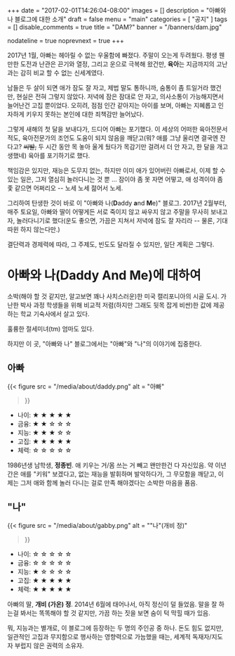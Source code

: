+++
date = "2017-02-01T14:26:04-08:00"
images = []
description = "아빠와 나 블로그에 대한 소개"
draft = false
menu = "main"
categories = [ "공지" ]
tags = []
disable_comments = true
title = "DAM?"
banner = "/banners/dam.jpg"

nodateline = true
noprevnext = true
+++

2017년 1월, 아빠는 헤아릴 수 없는 우울함에 빠졌다.
주말이 오는게 두려웠다.
평생 웬만한 도전과 난관은 끈기와 열정, 그리고 운으로 극복해 왔건만, **육아**는
지금까지의 고난과는 감히 비교 할 수 없는 신세계였다.

남들은 두 살이 되면 애가 잠도 잘 자고, 제법 말도 통하니까, 숨통이 좀 트일거라
했건만, 현실은 전혀 그렇지 않았다.
저녁에 잠은 잠대로 안 자고, 의사소통이 가능해지면서 늘어난건 고집 뿐이었다.
오히려, 점점 인간 같아지는 아이를 보며, 아빠는 지혜롭고 인자하게 키우지 못하는
본인에 대한 죄책감만 늘어났다.

그렇게 새해의 첫 달을 보내다가, 드디어 아빠는 포기했다.
이 세상의 어떠한 육아전문서적도, 육아전문가의 조언도 도움이 되지 않음을
깨닫고(뭐? 애를 그냥 울리면 결국엔 잔다고? ~~씨발,~~ 두 시간 동안 목 놓아 울게
뒀다가 목감기만 걸려서 더 안 자고, 한 달을 개고생했네) 육아를 포기하기로 했다.

책임감은 있지만, 재능은 도무지 없는, 하지만 이미 애가 있어버린 아빠로서, 이제
할 수 있는 일은, 그저 열심히 놀러다니는 것 뿐 … 잠이야 좀 못 자면 어떻고, 애
성격이야 좀 좇 같으면 어쩌리오 -- 노세 노세 젊어서 노세.

그리하여 탄생한 것이 바로 이 "아빠와 나(**D**addy **a**nd **M**e)" 블로그.
2017년 2월부터, 매주 토요일, 아빠와 딸이 어떻게든 서로 죽이지 않고 싸우지 않고
주말을 무사히 보내고자, 놀러다니기로 했다(운도 좋으면, 가끔은 지쳐서 저녁에
잠도 잘 자리라 -- 물론, 기대 따윈 하지 않는다만.)

결단력과 경제력에 따라, 그 주제도, 빈도도 달라질 수 있지만, 일단 계획은 그렇다.

# 아빠와 나(Daddy And Me)에 대하여

소박(해야 할 것 같지만, 알고보면 꽤나 사치스러운)한 미국 캘리포니아의 시골 도시.
가난한 박사 과정 학생들을 위해 비교적 저렴(하지만 그래도 뒷목 잡게 비싼)한
값에 제공하는 학교 기숙사에서 살고 있다.

훌륭한 절세미녀(tm) 엄마도 있다.

하지만 이 곳, "아빠와 나" 블로그에서는 "아빠"와 "나"의 이야기에 집중한다.

## 아빠

{{< figure
  src = "/media/about/daddy.png"
  alt = "아빠"
>}}

- 나이: ★ ★ ★ ★ ★
- 금융: ★ ★ ☆ ☆ ☆
- 지능: ★ ★ ★ ☆ ☆
- 고집: ★ ★ ★ ★ ★
- 체력: ☆ ☆ ☆ ☆ ☆

1986년생 남학생, **정종빈**. 애 키우는 거/몸 쓰는 거 빼고 왠만한건 다 자신있음.
약 이년 간은 애를 "키워" 보겠다고, 없는 재능을 발휘하며 발악하다가,
그 무모함을 깨닫고, 이제는 그저 애와 함께 놀러 다니는 걸로 만족 해야겠다는
소박한 마음을 품음.

## "나"

{{< figure
  src = "/media/about/gabby.png"
  alt = "\"나\"(개비 정)"
>}}

- 나이: ☆ ☆ ☆ ☆ ☆
- 금융: ☆ ☆ ☆ ☆ ☆
- 지능: ★ ☆ ☆ ☆ ☆
- 고집: ★ ★ ★ ★ ★
- 체력: ★ ★ ★ ★ ★

아빠의 딸, **개비 (가온) 정**. 2014년 6월에 태어나서, 아직 정신이 덜 들었음.
말을 잘 하는걸 봐서는 똑똑해야 할 것 같지만, 가끔 하는 짓을 보면 숨이 턱 막힐
때가 있음.

뭐, 지능과는 별개로, 이 블로그에 등장하는 두 명의 주인공 중 하나. 돈도 힘도
없지만, 일관적인 고집과 무지함으로 행사하는 영향력으로 가늠했을 때는, 세계적
독재자/지도자 부럽지 않은 권력의 소유자.
